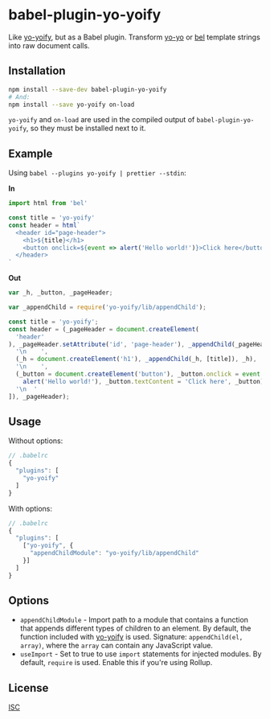 # babel-plugin-yo-yoify

Like [yo-yoify][], but as a Babel plugin. Transform [yo-yo][] or [bel][]
template strings into raw document calls.

## Installation

```bash
npm install --save-dev babel-plugin-yo-yoify
# And:
npm install --save yo-yoify on-load
```

`yo-yoify` and `on-load` are used in the compiled output of
`babel-plugin-yo-yoify`, so they must be installed next to it.

## Example

Using `babel --plugins yo-yoify | prettier --stdin`:

**In**

```js
import html from 'bel'

const title = 'yo-yoify'
const header = html`
  <header id="page-header">
    <h1>${title}</h1>
    <button onclick=${event => alert('Hello world!')}>Click here</button>
  </header>
`
```

**Out**

```js
var _h, _button, _pageHeader;

var _appendChild = require('yo-yoify/lib/appendChild');

const title = 'yo-yoify';
const header = (_pageHeader = document.createElement(
  'header'
), _pageHeader.setAttribute('id', 'page-header'), _appendChild(_pageHeader, [
  '\n    ',
  (_h = document.createElement('h1'), _appendChild(_h, [title]), _h),
  '\n    ',
  (_button = document.createElement('button'), _button.onclick = event =>
    alert('Hello world!'), _button.textContent = 'Click here', _button),
  '\n  '
]), _pageHeader);
```

## Usage

Without options:

```js
// .babelrc
{
  "plugins": [
    "yo-yoify"
  ]
}
```

With options:

```js
// .babelrc
{
  "plugins": [
    ["yo-yoify", {
      "appendChildModule": "yo-yoify/lib/appendChild"
    }]
  ]
}
```

## Options

 - `appendChildModule` - Import path to a module that contains a function that
   appends different types of children to an element. By default, the function
   included with [yo-yoify][] is used. Signature: `appendChild(el, array)`,
   where the `array` can contain any JavaScript value.
 - `useImport` - Set to true to use `import` statements for injected modules.
   By default, `require` is used. Enable this if you're using Rollup.

## License

[ISC][]

[yo-yoify]: https://github.com/shama/yo-yoify
[yo-yo]: https://github.com/maxogden/yo-yo
[bel]: https://github.com/shama/bel
[ISC]: ./LICENSE
